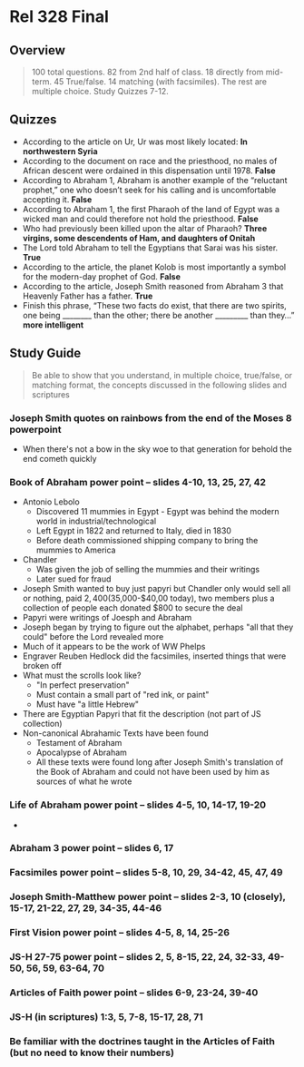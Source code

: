 Rel 328 Final
=============

Overview
--------

> 100 total questions. 82 from 2nd half of class. 18 directly from mid-term. 45 True/false. 14 matching (with facsimiles). The rest are multiple choice. Study Quizzes 7-12.

Quizzes
-------

- According to the article on Ur, Ur was most likely located: **In northwestern Syria**
- According to the document on race and the priesthood, no males of African descent were ordained in this dispensation until 1978. **False**
- According to Abraham 1, Abraham is another example of the “reluctant prophet,” one who doesn’t seek for his calling and is uncomfortable accepting it. **False**
- According to Abraham 1, the first Pharaoh of the land of Egypt was a wicked man and could therefore not hold the priesthood. **False**
- Who had previously been killed upon the altar of Pharaoh? **Three virgins, some descendents of Ham, and daughters of Onitah**
- The Lord told Abraham to tell the Egyptians that Sarai was his sister. **True**
- According to the article, the planet Kolob is most importantly a symbol for the modern-day prophet of God. **False**
- According to the article, Joseph Smith reasoned from Abraham 3 that Heavenly Father has a father. **True**
- Finish this phrase, “These two facts do exist, that there are two spirits, one being ________ than the other; there be another _________ than they…” **more intelligent**


Study Guide
-----------

> Be able to show that you understand, in multiple choice, true/false, or matching format, the concepts discussed in the following slides and scriptures

### Joseph Smith quotes on rainbows from the end of the Moses 8 powerpoint

- When there's not a bow in the sky woe to that generation for behold the end cometh quickly

### Book of Abraham power point – slides 4-10, 13, 25, 27, 42

- Antonio Lebolo
  - Discovered 11 mummies in Egypt - Egypt was behind the modern world in industrial/technological
  - Left Egypt in 1822 and returned to Italy, died in 1830
  - Before death commissioned shipping company to bring the mummies to America
- Chandler
  - Was given the job of selling the mummies and their writings
  - Later sued for fraud
- Joseph Smith wanted to buy just papyri but Chandler only would sell all or nothing, paid $2,400 ($35,000-$40,00 today), two members plus a collection of people each donated $800 to secure the deal
- Papyri were writings of Joesph and Abraham
- Joseph began by trying to figure out the alphabet, perhaps "all that they could" before the Lord revealed more
- Much of it appears to be the work of WW Phelps
- Engraver Reuben Hedlock did the facsimiles, inserted things that were broken off
- What must the scrolls look like?
  - "In perfect preservation"
  - Must contain a small part of "red ink, or paint"
  - Must have "a little Hebrew"
- There are Egyptian Papyri that fit the description (not part of JS collection)
- Non-canonical Abrahamic Texts have been found
  - Testament of Abraham
  - Apocalypse of Abraham
  - All these texts were found long after Joseph Smith's translation of the Book of Abraham and could not have been used by him as sources of what he wrote

### Life of Abraham power point – slides 4-5, 10, 14-17, 19-20

- 

### Abraham 3 power point – slides 6, 17

### Facsimiles power point – slides 5-8, 10, 29, 34-42, 45, 47, 49

### Joseph Smith-Matthew power point – slides 2-3, 10 (closely), 15-17, 21-22, 27, 29, 34-35, 44-46

### First Vision power point – slides 4-5, 8, 14, 25-26

### JS-H 27-75 power point – slides 2, 5, 8-15, 22, 24, 32-33, 49-50, 56, 59, 63-64, 70

### Articles of Faith power point – slides 6-9, 23-24, 39-40

### JS-H (in scriptures) 1:3, 5, 7-8, 15-17, 28, 71

### Be familiar with the doctrines taught in the Articles of Faith (but no need to know their numbers)
